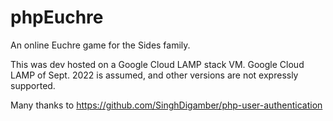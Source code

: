 # phpEuchre
An online Euchre game for the Sides family.

This was dev hosted on a Google Cloud LAMP stack VM. Google Cloud LAMP of Sept. 2022 is assumed, and other versions are not expressly supported.

Many thanks to https://github.com/SinghDigamber/php-user-authentication

